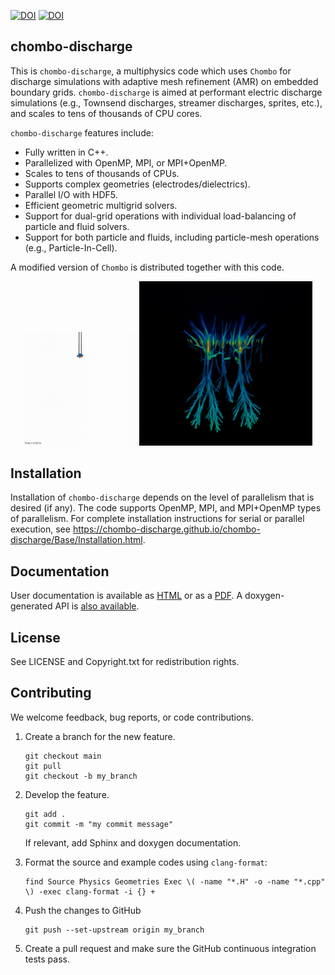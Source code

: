 [![DOI](https://joss.theoj.org/papers/10.21105/joss.05335/status.svg)](https://doi.org/10.21105/joss.05335)
[![DOI](https://zenodo.org/badge/355565674.svg)](https://zenodo.org/badge/latestdoi/355565674)

chombo-discharge
----------------

This is ``chombo-discharge``, a multiphysics code which uses ``Chombo`` for discharge simulations with adaptive mesh refinement (AMR) on embedded boundary grids.
``chombo-discharge`` is aimed at performant electric discharge simulations (e.g., Townsend discharges, streamer discharges, sprites, etc.), and scales to tens of thousands of CPU cores.

``chombo-discharge`` features include:

* Fully written in C++.
* Parallelized with OpenMP, MPI, or MPI+OpenMP.
* Scales to tens of thousands of CPUs.
* Supports complex geometries (electrodes/dielectrics).
* Parallel I/O with HDF5.
* Efficient geometric multigrid solvers.
* Support for dual-grid operations with individual load-balancing of particle and fluid solvers.
* Support for both particle and fluids, including particle-mesh operations (e.g., Particle-In-Cell).

A modified version of ``Chombo`` is distributed together with this code.

<p align="center">
   <img src="./Docs/Sphinx/source/_static/figures/BranchingAir.gif" width="36%">
   <img src="./Exec/Examples/CdrPlasma/Sprite/sprite3d.png" width="55%">
</p align="center">


Installation
------------

Installation of ``chombo-discharge`` depends on the level of parallelism that is desired (if any). 
The code supports OpenMP, MPI, and MPI+OpenMP types of parallelism.
For complete installation instructions for serial or parallel execution, see https://chombo-discharge.github.io/chombo-discharge/Base/Installation.html. 

Documentation
-------------

User documentation is available as [HTML](https://chombo-discharge.github.io/chombo-discharge/) or as a [PDF](https://github.com/chombo-discharge/chombo-discharge/raw/gh-pages/chombo-discharge.pdf).
A doxygen-generated API is [also available](https://chombo-discharge.github.io/chombo-discharge/doxygen/html/index.html).

License
-------

See LICENSE and Copyright.txt for redistribution rights.


Contributing
------------

We welcome feedback, bug reports, or code contributions.

1. Create a branch for the new feature.

   ```
   git checkout main
   git pull
   git checkout -b my_branch
   ```
   
2. Develop the feature.

   ```
   git add .
   git commit -m "my commit message"
   ```

   If relevant, add Sphinx and doxygen documentation.
   
3. Format the source and example codes using ```clang-format```:

   ```
   find Source Physics Geometries Exec \( -name "*.H" -o -name "*.cpp" \) -exec clang-format -i {} +
   ```
   
4. Push the changes to GitHub

   ```
   git push --set-upstream origin my_branch
   ```
   
5. Create a pull request and make sure the GitHub continuous integration tests pass.
